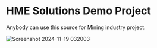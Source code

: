 # HME Solutions Demo Project

Anybody can use this source for Mining industry project.

![Screenshot 2024-11-19 032003](https://github.com/user-attachments/assets/9c72ca54-48c8-482e-8633-e44f2c3de62e)
